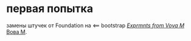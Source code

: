 # первая попытка

  замены штучек от Foundation на <== bootstrap
[*Exprmnts from Vova M*](http://railstutorial.org/)
 [  Вова М](http://p-chip.com/).